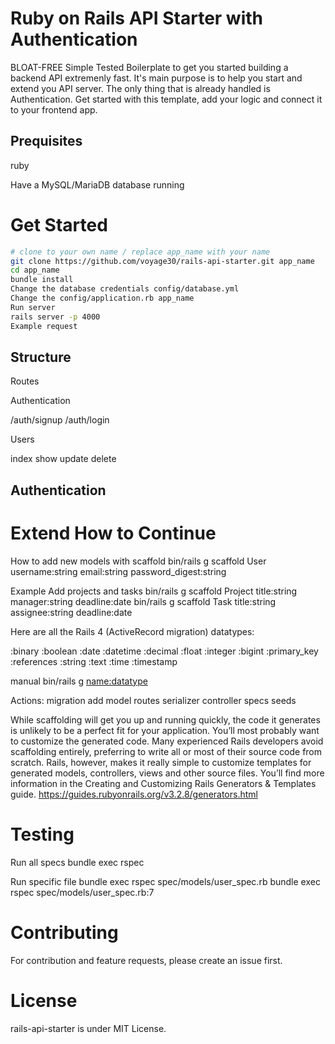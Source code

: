 # Ruby on Rails API Starter with Authentication

BLOAT-FREE Simple Tested Boilerplate to get you started building a backend API extremenly fast.
It's main purpose is to help you start and extend you API server.
The only thing that is already handled is Authentication.
Get started with this template, add your logic and connect it to your frontend app.

## Prequisites

ruby

Have a MySQL/MariaDB database running

# Get Started
```bash
# clone to your own name / replace app_name with your name
git clone https://github.com/voyage30/rails-api-starter.git app_name
cd app_name
bundle install
Change the database credentials config/database.yml
Change the config/application.rb app_name
Run server
rails server -p 4000
Example request
```

## Structure
Routes

Authentication

/auth/signup
/auth/login

Users

index
show
update
delete

## Authentication

# Extend How to Continue

How to add new models
with scaffold
bin/rails g scaffold User username:string email:string password_digest:string

Example Add projects and tasks
bin/rails g scaffold Project title:string manager:string deadline:date
bin/rails g scaffold Task title:string assignee:string deadline:date

Here are all the Rails 4 (ActiveRecord migration) datatypes:

:binary
:boolean
:date
:datetime
:decimal
:float
:integer
:bigint
:primary_key
:references
:string
:text
:time
:timestamp

manual
bin/rails g <action> <name:datatype>

Actions:
migration
add model
routes
serializer
controller
specs
seeds

While scaffolding will get you up and running quickly, the code it generates is unlikely to be a perfect fit for your application. You’ll most probably want to customize the generated code. Many experienced Rails developers avoid scaffolding entirely, preferring to write all or most of their source code from scratch. Rails, however, makes it really simple to customize templates for generated models, controllers, views and other source files. You’ll find more information in the Creating and Customizing Rails Generators & Templates guide.
https://guides.rubyonrails.org/v3.2.8/generators.html

# Testing

Run all specs
bundle exec rspec

Run specific file
bundle exec rspec spec/models/user_spec.rb
bundle exec rspec spec/models/user_spec.rb:7

# Contributing

For contribution and feature requests, please create an issue first.

# License

rails-api-starter is under MIT License.




